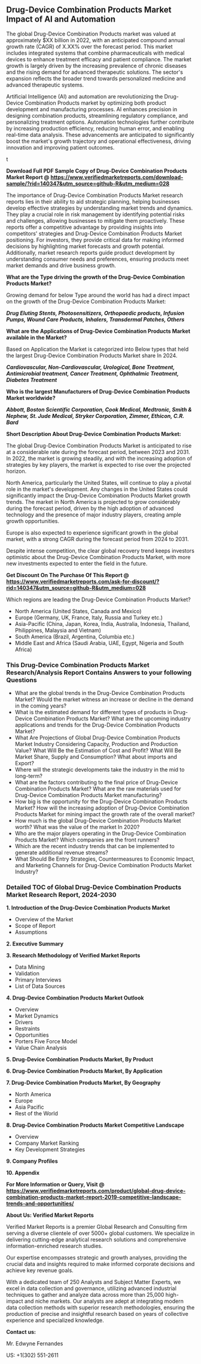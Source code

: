 <h2>Drug-Device Combination Products Market Impact of AI and Automation</h2><p>The global Drug-Device Combination Products market was valued at approximately $XX billion in 2022, with an anticipated compound annual growth rate (CAGR) of X.XX% over the forecast period. This market includes integrated systems that combine pharmaceuticals with medical devices to enhance treatment efficacy and patient compliance. The market growth is largely driven by the increasing prevalence of chronic diseases and the rising demand for advanced therapeutic solutions. The sector's expansion reflects the broader trend towards personalized medicine and advanced therapeutic systems.</p><p>Artificial Intelligence (AI) and automation are revolutionizing the Drug-Device Combination Products market by optimizing both product development and manufacturing processes. AI enhances precision in designing combination products, streamlining regulatory compliance, and personalizing treatment options. Automation technologies further contribute by increasing production efficiency, reducing human error, and enabling real-time data analysis. These advancements are anticipated to significantly boost the market's growth trajectory and operational effectiveness, driving innovation and improving patient outcomes.</p>t</p><p id="" class=""><strong>Download Full PDF Sample Copy of Drug-Device Combination Products Market Report @ <a href="https://www.verifiedmarketreports.com/download-sample/?rid=140347&utm_source=github-R&utm_medium=028" target="_blank">https://www.verifiedmarketreports.com/download-sample/?rid=140347&utm_source=github-R&utm_medium=028</a></strong></p><p>The importance of&nbsp;Drug-Device Combination Products Market research reports lies in their ability to aid strategic planning, helping businesses develop effective strategies by understanding market trends and dynamics. They play a crucial role in risk management by identifying potential risks and challenges, allowing businesses to mitigate them proactively. These reports offer a competitive advantage by providing insights into competitors' strategies and Drug-Device Combination Products Market positioning. For investors, they provide critical data for making informed decisions by highlighting market forecasts and growth potential. Additionally, market research reports guide product development by understanding consumer needs and preferences, ensuring products meet market demands and drive business growth.</p><p><strong>What are the&nbsp;Type driving the growth of the Drug-Device Combination Products Market?</strong></p><p id="" class="">Growing demand for below Type around the world has had a direct impact on the growth of the Drug-Device Combination Products Market:</p><em><strong>Drug Eluting Stents, Photosensitizers, Orthopaedic products, Infusion Pumps, Wound Care Products, Inhalers, Transdermal Patches, Others</strong></em></p><strong>What are the&nbsp;Applications&nbsp;of Drug-Device Combination Products Market available in the Market?</strong></p><p id="" class="">Based on Application the Market is categorized into Below types that held the largest Drug-Device Combination Products Market share In 2024.</p><em><strong>Cardiovascular, Non-Cardiovascular, Urological, Bone Treatment, Antimicrobial treatment, Cancer Treatment, Ophthalmic Treatment, Diabetes Treatment</strong></em></p><strong>Who is the largest Manufacturers of Drug-Device Combination Products Market worldwide?</strong></p><p><em><strong>Abbott, Boston Scientific Corporation, Cook Medical, Medtronic, Smith & Nephew, St. Jude Medical, Stryker Corporation, Zimmer, Ethicon, C.R. Bard</strong></em></p><p id="" class=""><strong>Short Description About Drug-Device Combination Products Market:</strong></p><p>The global Drug-Device Combination Products Market is anticipated to rise at a considerable rate during the forecast period, between 2023 and 2031. In 2022, the market is growing steadily, and with the increasing adoption of strategies by key players, the market is expected to rise over the projected horizon.</p><p>North America, particularly the United States, will continue to play a pivotal role in the market's development. Any changes in the United States could significantly impact the Drug-Device Combination Products Market growth trends. The market in North America is projected to grow considerably during the forecast period, driven by the high adoption of advanced technology and the presence of major industry players, creating ample growth opportunities.</p><p>Europe is also expected to experience significant growth in the global market, with a strong CAGR during the forecast period from 2024 to 2031.</p><p>Despite intense competition, the clear global recovery trend keeps investors optimistic about the Drug-Device Combination Products Market, with more new investments expected to enter the field in the future.</p><p id="" class=""><strong>Get Discount On The Purchase Of This Report @ <a href="https://www.verifiedmarketreports.com/ask-for-discount/?rid=140347&utm_source=github-R&utm_medium=028" target="_blank">https://www.verifiedmarketreports.com/ask-for-discount/?rid=140347&utm_source=github-R&utm_medium=028</a></strong></p>Which regions are leading the Drug-Device Combination Products Market?</p><ul><li>North America (United States, Canada and Mexico)</li><li>Europe (Germany, UK, France, Italy, Russia and Turkey etc.)</li><li>Asia-Pacific (China, Japan, Korea, India, Australia, Indonesia, Thailand, Philippines, Malaysia and Vietnam)</li><li>South America (Brazil, Argentina, Columbia etc.)</li><li>Middle East and Africa (Saudi Arabia, UAE, Egypt, Nigeria and South Africa)</li></ul><h3 id="" class="">This Drug-Device Combination Products Market Research/Analysis Report Contains Answers to your following Questions</h3><ul><li>What are the global trends in the Drug-Device Combination Products Market? Would the market witness an increase or decline in the demand in the coming years?</li><li>What is the estimated demand for different types of products in Drug-Device Combination Products Market? What are the upcoming industry applications and trends for the Drug-Device Combination Products Market?</li><li>What Are Projections of Global Drug-Device Combination Products Market Industry Considering Capacity, Production and Production Value? What Will Be the Estimation of Cost and Profit? What Will Be Market Share, Supply and Consumption? What about imports and Export?</li><li>Where will the strategic developments take the industry in the mid to long-term?</li><li>What are the factors contributing to the final price of Drug-Device Combination Products Market? What are the raw materials used for Drug-Device Combination Products Market manufacturing?</li><li>How big is the opportunity for the Drug-Device Combination Products Market? How will the increasing adoption of Drug-Device Combination Products Market for mining impact the growth rate of the overall market?</li><li>How much is the global Drug-Device Combination Products Market worth? What was the value of the market In 2020?</li><li>Who are the major players operating in the Drug-Device Combination Products Market? Which companies are the front runners?</li><li>Which are the recent industry trends that can be implemented to generate additional revenue streams?</li><li>What Should Be Entry Strategies, Countermeasures to Economic Impact, and Marketing Channels for Drug-Device Combination Products Market Industry?</li></ul><h3 id="" class="">Detailed TOC of Global Drug-Device Combination Products Market Research Report, 2024-2030</h3><p id="" class=""><strong>1. Introduction of the Drug-Device Combination Products Market</strong></p><ul><li>Overview of the Market</li><li>Scope of Report</li><li>Assumptions</li></ul><p id="" class=""><strong>2. Executive Summary</strong></p><p id="" class=""><strong>3. Research Methodology of Verified Market Reports</strong></p><ul><li>Data Mining</li><li>Validation</li><li>Primary Interviews</li><li>List of Data Sources</li></ul><p id="" class=""><strong>4. Drug-Device Combination Products Market Outlook</strong></p><ul><li>Overview</li><li>Market Dynamics</li><li>Drivers</li><li>Restraints</li><li>Opportunities</li><li>Porters Five Force Model</li><li>Value Chain Analysis</li></ul><p id="" class=""><strong>5. Drug-Device Combination Products Market, By Product</strong></p><p id="" class=""><strong>6. Drug-Device Combination Products Market, By Application</strong></p><p id="" class=""><strong>7. Drug-Device Combination Products Market, By Geography</strong></p><ul><li>North America</li><li>Europe</li><li>Asia Pacific</li><li>Rest of the World</li></ul><p id="" class=""><strong>8. Drug-Device Combination Products Market Competitive Landscape</strong></p><ul><li>Overview</li><li>Company Market Ranking</li><li>Key Development Strategies</li></ul><p id="" class=""><strong>9. Company Profiles</strong></p><p id="" class=""><strong>10. Appendix</strong></p><p id="" class=""><strong>For More Information or Query, Visit @ <a href="https://www.verifiedmarketreports.com/product/global-drug-device-combination-products-market-report-2019-competitive-landscape-trends-and-opportunities/" target="_blank">https://www.verifiedmarketreports.com/product/global-drug-device-combination-products-market-report-2019-competitive-landscape-trends-and-opportunities/</a></strong></p><p id="" class=""><strong>About Us: Verified Market Reports</strong></p><p id="" class="">Verified Market Reports is a premier Global Research and Consulting firm serving a diverse clientele of over 5000+ global customers. We specialize in delivering cutting-edge analytical research solutions and comprehensive information-enriched research studies.</p><p id="" class="">Our expertise encompasses strategic and growth analyses, providing the crucial data and insights required to make informed corporate decisions and achieve key revenue goals.</p><p id="" class="">With a dedicated team of 250 Analysts and Subject Matter Experts, we excel in data collection and governance, utilizing advanced industrial techniques to gather and analyze data across more than 25,000 high-impact and niche markets. Our analysts are adept at integrating modern data collection methods with superior research methodologies, ensuring the production of precise and insightful research based on years of collective experience and specialized knowledge.</p><p id="" class=""><strong>Contact us:</strong></p><p id="" class="">Mr. Edwyne Fernandes</p><p id="" class="">US: +1(302) 551-2611</p>